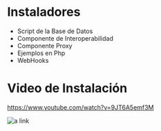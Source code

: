 # Instaladores
- Script de la Base de Datos
- Componente de Interoperabilidad
- Componente Proxy
- Ejemplos en Php
- WebHooks
# Video de Instalación
https://www.youtube.com/watch?v=9JT6A5emf3M

![a link](https://raw.githubusercontent.com/jumanor/interoperabilidad-std/envio_documento.png)